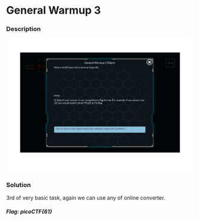 # General Warmup 3

### Description
![alt text](https://github.com/JakubK64/CTF-writeups/blob/master/picoCTF/Basics/General_Warmup_3/task.png)

### Solution

3rd of very basic task, again we can use any of online converter.

#### *Flag: picoCTF{61}*
